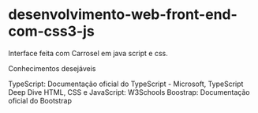# desenvolvimento-web-front-end-com-css3-js
Interface feita com Carrosel em java script e css.


Conhecimentos desejáveis

TypeScript: Documentação oficial do TypeScript - Microsoft, TypeScript Deep Dive
HTML, CSS e JavaScript: W3Schools
Boostrap: Documentação oficial do Bootstrap
